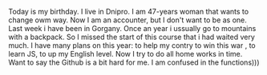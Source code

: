 Today is my birthday. 
I live in Dnipro. 
I am 47-years woman that wants to change owm way.
Now I am an accounter, but I don't want to be as one.
Last week i have been in Gorgany. Once an year i ussually go to mountains with a backpack.
So I missed the start of this course that i had waited very much.
I have many plans on this year: to help my contry to win this war , to learn JS, to up my English level.
Now I try to do all home works in time. 
Want to say the Github is a bit hard for me. I am confused in the functions)))

